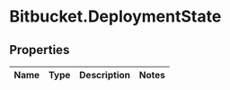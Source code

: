 # Bitbucket.DeploymentState

## Properties

Name | Type | Description | Notes
------------ | ------------- | ------------- | -------------


